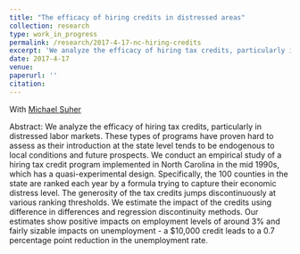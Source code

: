 ```yaml
---
title: "The efficacy of hiring credits in distressed areas"
collection: research
type: work_in_progress
permalink: /research/2017-4-17-nc-hiring-credits
excerpt: 'We analyze the efficacy of hiring tax credits, particularly in distressed labor markets. Our estimates show positive effects on employment and sizable reductions on the unemployment rate'
date: 2017-4-17
venue: 
paperurl: ''
citation: 
---
```

With [Michael Suher](https://sites.google.com/site/michaelsuher/)

Abstract: We analyze the efficacy of hiring tax credits, particularly in distressed labor markets. These types of programs have proven hard to assess as their introduction at the state level tends to be endogenous to local conditions and future prospects. We conduct an empirical study of a hiring tax credit program implemented in North Carolina in the mid 1990s, which has a quasi-experimental design. Specifically, the 100 counties in the state are ranked each year by a formula trying to capture their economic distress level. The generosity of the tax credits jumps discontinuously at various ranking thresholds. We estimate the impact of the credits using difference in differences and regression discontinuity methods. Our estimates show positive impacts on employment levels of around 3% and fairly sizable impacts on unemployment - a $10,000 credit leads to a 0.7 percentage point reduction in the unemployment rate.